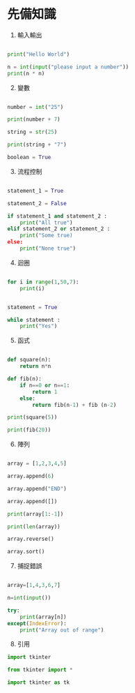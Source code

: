# 先備知識

1. 輸入輸出

``` python

print("Hello World")

n = int(input("please input a number"))
print(n * n)

```

2. 變數

``` python

number = int("25")

print(number + 7)

string = str(25)

print(string + "7")

boolean = True

```

3. 流程控制

```python

statement_1 = True

statement_2 = False

if statement_1 and statement_2 :
    print("All true")
elif statement_2 or statement_2 :
    print("Some true)
else:
    print("None true")

```

4. 迴圈

```python

for i in range(1,50,7):
    print(i)


statement = True

while statement :
    print("Yes")


```

5. 函式

```python

def square(n):
    return n*n

def fib(n):
    if n==0 or n==1:
        return 1
    else:
        return fib(n-1) + fib (n-2) 

print(square(5))

print(fib(20))

```

6. 陣列

```python

array = [1,2,3,4,5]

array.append(6)

array.append("END")

array.append([])

print(array[1:-1])

print(len(array))

array.reverse()

array.sort()

```

7. 捕捉錯誤

```python

array=[1,4,3,6,7]

n=int(input())

try:
    print(array[n])
except(IndexError):
    print("Array out of range")

```

8. 引用

```python
import tkinter

from tkinter import *

import tkinter as tk
```



